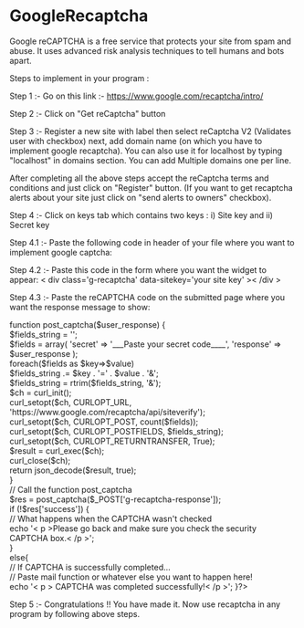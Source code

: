 # GoogleRecaptcha
Google reCAPTCHA is a free service that protects your site from spam and abuse. It uses advanced risk analysis techniques to tell humans and bots apart.

Steps to implement in your program :

Step 1 :- 
Go on this link :- https://www.google.com/recaptcha/intro/

Step 2 :-
Click on "Get reCaptcha" button

Step 3 :-
Register a new site with label then select reCaptcha V2 (Validates user with checkbox) next, add domain name (on which you have to implement google recaptcha). You can also use it for localhost by typing "localhost" in domains section. You can add Multiple domains one per line.

After completing all the above steps accept the reCaptcha terms and conditions and just click on "Register" button. (If you want to get recaptcha alerts about your site just click on "send alerts to owners" checkbox).

Step 4 :-
Click on keys tab which contains two keys :
i) Site key and ii) Secret key

Step 4.1 :-
Paste the following code in header of your file where you want to implement google captcha:<br>
 <script src='https://www.google.com/recaptcha/api.js'></script> 

Step 4.2 :-
Paste this code in the form where you want the widget to appear: < div class='g-recaptcha' data-sitekey='your site key' >< /div >

Step 4.3 :-
Paste the reCAPTCHA code on the submitted page where you want the response message to show:
<br>
<?php<br>
    function post_captcha($user_response) {<br>
        $fields_string = '';<br>
        $fields = array(
            'secret' => '___Paste your secret code____',
            'response' => $user_response
        );<br>
        foreach($fields as $key=>$value)<br>
        $fields_string .= $key . '=' . $value . '&';<br>
        $fields_string = rtrim($fields_string, '&');<br>

        $ch = curl_init();<br>
        curl_setopt($ch, CURLOPT_URL, 'https://www.google.com/recaptcha/api/siteverify');<br>
        curl_setopt($ch, CURLOPT_POST, count($fields));<br>
        curl_setopt($ch, CURLOPT_POSTFIELDS, $fields_string);<br>
        curl_setopt($ch, CURLOPT_RETURNTRANSFER, True);<br>

        $result = curl_exec($ch);<br>
        curl_close($ch);<br>

        return json_decode($result, true);<br>
    }<br>

    // Call the function post_captcha<br>
    
    $res = post_captcha($_POST['g-recaptcha-response']);<br>

    if (!$res['success']) {<br>
    
    // What happens when the CAPTCHA wasn't checked<br>
      echo '< p >Please go back and make sure you check the security CAPTCHA box.< /p >';<br>
 } <br>else{<br>
        // If CAPTCHA is successfully completed...<br>
        // Paste mail function or whatever else you want to happen here!<br>
        echo '< p > CAPTCHA was completed successfully!< /p >';
    }?><br>
    
Step 5 :-
Congratulations !! You have made it.
Now use recaptcha in any program by following above steps.
